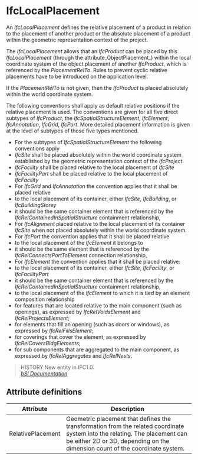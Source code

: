 IfcLocalPlacement
=================
An _IfcLocalPlacement_ defines the relative placement of a product in relation
to the placement of another product or the absolute placement of a product
within the geometric representation context of the project.  
  
The _IfcLocalPlacement_ allows that an _IfcProduct_ can be placed by this
_IfcLocalPlacement_ (through the attribute_ObjectPlacement_) within the local
coordinate system of the object placement of another _IfcProduct_, which is
referenced by the _PlacementRelTo_. Rules to prevent cyclic relative
placements have to be introduced on the application level.  
  
If the _PlacementRelTo_ is not given, then the _IfcProduct_ is placed
absolutely within the world coordinate system.  
  
The following conventions shall apply as default relative positions if the
relative placement is used. The conventions are given for all five direct
subtypes of _IfcProduct_, the _IfcSpatialStructureElement_, _IfcElement_,
_IfcAnnotation_, _IfcGrid_, _IfcPort_. More detailed placement information is
given at the level of subtypes of those five types mentioned.  
  
* For the subtypes of _IfcSpatialStructureElement_ the following conventions apply   
* _IfcSite_ shall be placed absolutely within the world coordinate system established by the geometric representation context of the _IfcProject_   
* _IfcFacility_ shall be placed relative to the local placement of _IfcSite_   
* _IfcFacilityPart_ shall be placed relative to the local placement of _IfcFacility_   
* For _IfcGrid_ and _IfcAnnotation_ the convention applies that it shall be placed relative   
* to the local placement of its container, either _IfcSite_, _IfcBuilding_, or _IfcBuildingStorey_   
* it should be the same container element that is referenced by the _IfcRelContainedInSpatialStructure_ containment relationship,   
* For _IfcAlignment_ placed relative to the local placement of its container _IfcSite_ when not placed absolutely within the world coordinate system.   
* For _IfcPort_ the convention applies that it shall be placed relative   
* to the local placement of the _IfcElement_ it belongs to   
* it should be the same element that is referenced by the _IfcRelConnectsPortToElement_ connection relationship,   
* For _IfcElement_ the convention applies that it shall be placed relative:   
* to the local placement of its container, either _IfcSite_, _IfcFacility_, or _IfcFacilityPart_   
* it should be the same container element that is referenced by the _IfcRelContainedInSpatialStructure_ containment relationship,   
* to the local placement of the _IfcElement_ to which it is tied by an element composition relationship   
* for features that are located relative to the main component (such as openings), as expressed by _IfcRelVoidsElement_ and _IfcRelProjectsElement_;  
* for elements that fill an opening (such as doors or windows), as expressed by _IfcRelFillsElement_;  
* for coverings that cover the element, as expressed by _IfcRelCoversBldgElements_;  
* for sub components that are aggregated to the main component, as expressed by _IfcRelAggregates_ and _IfcRelNests_.   
  
> HISTORY  New entity in IFC1.0.  
[ _bSI
Documentation_](https://standards.buildingsmart.org/IFC/DEV/IFC4_2/FINAL/HTML/schema/ifcgeometricconstraintresource/lexical/ifclocalplacement.htm)


Attribute definitions
---------------------
| Attribute         | Description                                                                                                                                                                                                |
|-------------------|------------------------------------------------------------------------------------------------------------------------------------------------------------------------------------------------------------|
| RelativePlacement | Geometric placement that defines the transformation from the related coordinate system into the relating. The placement can be either 2D or 3D, depending on the dimension count of the coordinate system. |

